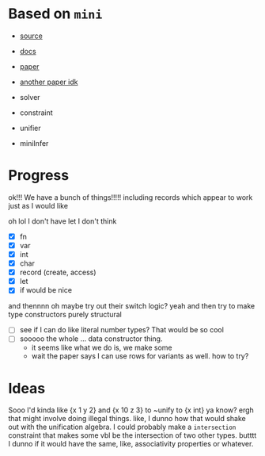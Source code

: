 # Based on `mini`

- [source](http://cristal.inria.fr/attapl/)
- [docs](https://yrg.gitlab.io/homepage/static/public/mini/)
- [paper](https://pauillac.inria.fr/~fpottier/publis/emlti-final.pdf)
- [another paper idk](https://www.cs.tufts.edu/comp/150FP/archive/francois-pottier/hmx.pdf)



- solver
- constraint
- unifier
- miniInfer

# Progress

ok!!!
We have a bunch of things!!!!!
including records
which appear to work just as I would like

oh lol I don't have let I don't think

- [x] fn
- [x] var
- [x] int
- [x] char
- [x] record (create, access)
- [x] let
- [x] if would be nice

and thennnn oh maybe try out their switch logic?
yeah
and then try to make type constructors purely structural

- [ ] see if I can do like literal number types? That would be so cool
- [ ] sooooo the whole ... data constructor thing.
  - it seems like what we do is, we make some
  - wait the paper says I can use rows for variants as well.
    how to try?


# Ideas

Sooo I'd kinda like
{x 1 y 2} and {x 10 z 3} to ~unify to {x int}
ya know?
ergh that might involve doing illegal things.
like, I dunno how that would shake out with the unification algebra.
I could probably make a `intersection` constraint that makes some vbl be
the intersection of two other types.
butttt
I dunno if it would have the same, like, associativity properties or whatever.
